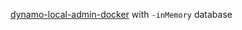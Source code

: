 [dynamo-local-admin-docker](https://github.com/instructure/dynamo-local-admin-docker) with `-inMemory` database
